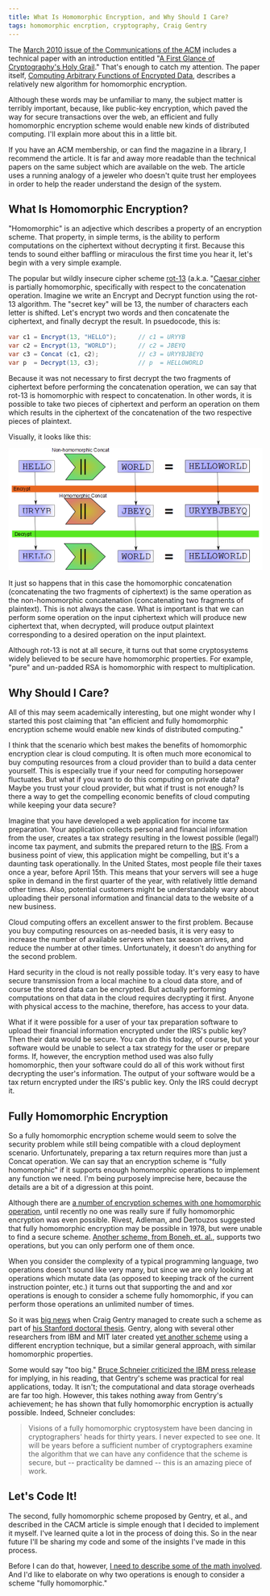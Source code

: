 ```yaml
---
title: What Is Homomorphic Encryption, and Why Should I Care?
tags: homomorphic encrption, cryptography, Craig Gentry
---
```



The [March 2010 issue of the Communications of the ACM](https://cacm.acm.org/magazines/2010/3) includes a technical paper with an introduction entitled "[A First Glance of Cryptography's Holy Grail](https://cacm.acm.org/magazines/2010/3/76275-technical-perspective-a-first-glimpse-of-cryptographys-holy-grail/fulltext)." That's enough to catch my attention. The paper itself, [Computing Arbitrary Functions of Encrypted Data](https://crypto.stanford.edu/craig/easy-fhe.pdf), describes a relatively new algorithm for homomorphic encryption.

Although these words may be unfamiliar to many, the subject matter is terribly important, because, like public-key encryption, which paved the way for secure transactions over the web, an efficient and fully homomorphic encryption scheme would enable new kinds of distributed computing. I'll explain more about this in a little bit.

If you have an ACM membership, or can find the magazine in a library, I recommend the article. It is far and away more readable than the technical papers on the same subject which are available on the web. The article uses a running analogy of a jeweler who doesn't quite trust her employees in order to help the reader understand the design of the system.

## What Is Homomorphic Encryption?

"Homomorphic" is an adjective which describes a property of an encryption scheme. That property, in simple terms, is the ability to perform computations on the ciphertext without decrypting it first. Because this tends to sound either baffling or miraculous the first time you hear it, let's begin with a very simple example.

The popular but wildly insecure cipher scheme [rot-13](https://rot13.com/) (a.k.a. "[Caesar cipher](http://en.wikipedia.org/wiki/Caesar_cipher") is partially homomorphic, specifically with respect to the concatenation operation. Imagine we write an Encrypt and Decrypt function using the rot-13 algorithm. The "secret key" will be 13, the number of characters each letter is shifted. Let's encrypt two words and then concatenate the ciphertext, and finally decrypt the result. In psuedocode, this is:

```cs
var c1 = Encrypt(13, "HELLO");      // c1 = URYYB
var c2 = Encrypt(13, "WORLD");      // c2 = JBEYQ
var c3 = Concat (c1, c2);           // c3 = URYYBJBEYQ
var p  = Decrypt(13, c3);           // p  = HELLOWORLD
```

Because it was not necessary to first decrypt the two fragments of ciphertext before performing the concatenation operation, we can say that rot-13 is homomorphic with respect to concatenation.  In other words, it is possible to take two pieces of ciphertext and perform an operation on them which results in the ciphertext of the concatenation of the two respective pieces of plaintext.

Visually, it looks like this:

<img src="/images/homomorphic.png" alt="Homomorphic concat with Rot-13" />

It just so happens that in this case the homomorphic concatenation (concatenating the two fragments of ciphertext) is the same operation as the non-homomorphic concatenation (concatenating two fragments of plaintext). This is not always the case. What is important is that we can perform some operation on the input ciphertext which will produce new ciphertext that, when decrypted, will produce output plaintext corresponding to a desired operation on the input plaintext.

Although rot-13 is not at all secure, it turns out that some cryptosystems widely believed to be secure have homomorphic properties. For example, "pure" and un-padded RSA is homomorphic with respect to multiplication.

## Why Should I Care?

All of this may seem academically interesting, but one might wonder why I started this post claiming that "an efficient and fully homomorphic encryption scheme would enable new kinds of distributed computing."

I think that the scenario which best makes the benefits of homomorphic encryption clear is cloud computing. It is often much more economical to buy computing resources from a cloud provider than to build a data center yourself. This is especially true if your need for computing horsepower fluctuates. But what if you want to do this computing on private data? Maybe you trust your cloud provider, but what if trust is not enough? Is there a way to get the compelling economic benefits of cloud computing while keeping your data secure?

Imagine that you have developed a web application for income tax preparation. Your application collects personal and financial information from the user, creates a tax strategy resulting in the lowest possible (legal!) income tax payment, and submits the prepared return to the [IRS](http://www.irs.gov/). From a business point of view, this application might be compelling, but it's a daunting task operationally. In the United States, most people file their taxes once a year, before April 15th. This means that your servers will see a huge spike in demand in the first quarter of the year, with relatively little demand other times. Also, potential customers might be understandably wary about uploading their personal information and financial data to the website of a new business.

Cloud computing offers an excellent answer to the first problem. Because you buy computing resources on as-needed basis, it is very easy to increase the number of available servers when tax season arrives, and reduce the number at other times. Unfortunately, it doesn't do anything for the second problem.

Hard security in the cloud is not really possible today. It's very easy to have secure transmission from a local machine to a cloud data store, and of course the stored data can be encrypted. But actually performing computations on that data in the cloud requires decrypting it first. Anyone with physical access to the machine, therefore, has access to your data.

What if it were possible for a user of your tax preparation software to upload their financial information encrypted under the IRS's public key? Then their data would be secure. You can do this today, of course, but your software would be unable to select a tax strategy for the user or prepare forms. If, however, the encryption method used was also fully homomorphic, then your software could do all of this work without first decrypting the user's information. The output of your software would be a tax return encrypted under the IRS's public key. Only the IRS could decrypt it.

## Fully Homomorphic Encryption

So a fully homomorphic encryption scheme would seem to solve the security problem while still being compatible with a cloud deployment scenario. Unfortunately, preparing a tax return requires more than just a Concat operation. We can say that an encryption scheme is "fully homomorphic" if it supports enough homomorphic operations to implement any function we need. I'm being purposely imprecise here, because the details are a bit of a digression at this point.

Although there are [a number of encryption schemes with one homomorphic operation](http://en.wikipedia.org/wiki/Homomorphic_encryption), until recently no one was really sure if fully homomorphic encryption was even possible. Rivest, Adleman, and Dertouzos suggested that fully homomorphic encryption may be possible in 1978, but were unable to find a secure scheme. [Another scheme, from Boneh, et. al.](http://crypto.stanford.edu/~dabo/abstracts/2dnf.html), supports two operations, but you can only perform one of them once.

When you consider the complexity of a typical programming language, two operations doesn't sound like very many, but since we are only looking at operations which mutate data (as opposed to keeping track of the current instruction pointer, etc.) it turns out that supporting the and and xor operations is enough to consider a scheme fully homomorphic, if you can perform those operations an unlimited number of times.

So it was [big news](https://www-03.ibm.com/press/us/en/pressrelease/27840.wss) when Craig Gentry managed to create such a scheme as part of [his Stanford doctoral thesis](https://crypto.stanford.edu/craig/). Gentry, along with several other researchers from IBM and MIT later created [yet another scheme](https://eprint.iacr.org/2009/616) using a different encryption technique, but a similar general approach, with similar homomorphic properties.

Some would say "too big." [Bruce Schneier criticized the IBM press release](https://www.schneier.com/blog/archives/2009/07/homomorphic_enc.html) for implying, in his reading, that Gentry's scheme was practical for real applications, today. It isn't; the computational and data storage overheads are far too high. However, this takes nothing away from Gentry's achievement; he has shown that fully homomorphic encryption is actually possible. Indeed, Schneier concludes:

> Visions of a fully homomorphic cryptosystem have been dancing in cryptographers' heads for thirty years. I never expected to see one. It will be years before a sufficient number of cryptographers examine the algorithm that we can have any confidence that the scheme is secure, but -- practicality be damned -- this is an amazing piece of work.

## Let's Code It!

The second, fully homomorphic scheme proposed by Gentry, et al., and described in the CACM article is simple enough that I decided to implement it myself. I've learned quite a lot in the process of doing this. So in the near future I'll be sharing my code and some of the insights I've made in this process.

Before I can do that, however, [I need to describe some of the math involved](2010-04-08-a-math-primer-for-homomorphic-encryption.html). And I'd like to elaborate on why two operations is enough to consider a scheme "fully homomorphic."